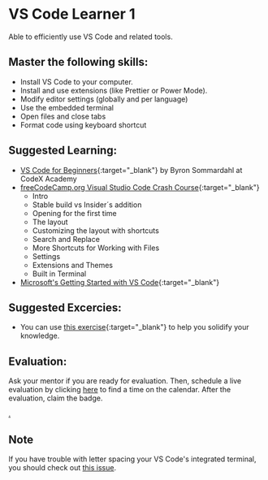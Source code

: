 # VS Code Learner 1

Able to efficiently use VS Code and related tools.

## Master the following skills:

* Install VS Code to your computer.
* Install and use extensions (like Prettier or Power Mode).
* Modify editor settings (globally and per language)
* Use the embedded terminal
* Open files and close tabs
* Format code using keyboard shortcut

## Suggested Learning:

* [VS Code for Beginners](https://youtu.be/0fROnrISdZU){:target="_blank"} by Byron Sommardahl at CodeX Academy
* [freeCodeCamp.org Visual Studio Code Crash Course](https://www.youtube.com/watch?v=WPqXP_kLzpo&ab_channel=freeCodeCamp.org){:target="_blank"}
  * Intro
  * Stable build vs Insider´s addition
  * Opening for the first time
  * The layout
  * Customizing the layout with shortcuts
  * Search and Replace
  * More Shortcuts for Working with Files
  * Settings
  * Extensions and Themes
  * Built in Terminal
* [Microsoft's Getting Started with VS Code](https://code.visualstudio.com/docs/introvideos/basics){:target="_blank"}

## Suggested Excercies:

* You can use [this exercise](https://docs.google.com/document/d/14CHbTdab9pN10hCuc5JvQRh4r1_zCBCymKiHMkS8Qrg/edit?usp=sharing){:target="_blank"} to help you solidify your knowledge.

## Evaluation:

Ask your mentor if you are ready for evaluation. Then, schedule a live evaluation by clicking [here](https://calendly.com/codex-academy/mastery-evaluation-first-steps?a1=VS%20Code%20Learner%201&a2=hpvFRz6yTtu2VvQPyA8LFg) to find a time on the calendar. After the evaluation, claim the badge.

[.](level-1)

## Note

If you have trouble with letter spacing your VS Code's integrated terminal, you should check out [this issue](https://github.com/microsoft/vscode/issues/35681).
